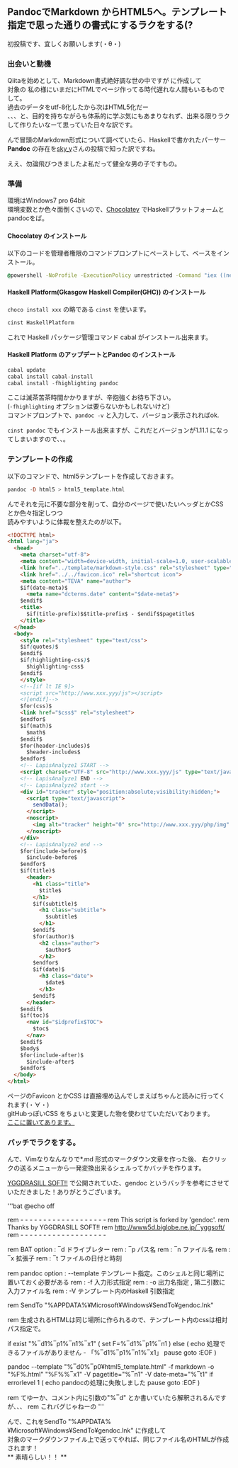 ## PandocでMarkdown からHTML5へ。テンプレート指定で思った通りの書式にするラクをする(?

初投稿です、宜しくお願いします(・θ・)

### 出会いと動機

Qiitaを始めとして、Markdown書式絶好調な世の中ですが   に作成して  
対象の
私の様にいまだにHTMLでページ作ってる時代遅れな人間もいるものでして。  
過去のデータをutf-8化したから次はHTML5化だー  
、、、と、目的を持ちながらも体系的に学ぶ気にもあまりなれず、出来る限りラクして作りたいなーて思っていた日々な訳です。

んで冒頭のMarkdown形式について調べていたら、Haskellで書かれたパーサー **Pandoc** の存在を[sky_y](http://qiita.com/sky_y/items/80bcd0f353ef5b8980ee)さんの投稿で知った訳ですね。  

ええ、勿論飛びつきましたよ私だって健全な男の子ですもの。

### 準備
環境はWindows7 pro 64bit  
環境変数とか色々面倒くさいので、[Chocolatey](https://chocolatey.org/) でHaskellプラットフォームとpandocをば。

#### Chocolatey のインストール
以下のコードを管理者権限のコマンドプロンプトにペーストして、ベースをインストール。
```bat
@powershell -NoProfile -ExecutionPolicy unrestricted -Command "iex ((new-object net.webclient).DownloadString('https://chocolatey.org/install.ps1'))" && SET PATH=%PATH%;%ALLUSERSPROFILE%\chocolatey\bin
```


#### Haskell Platform(Gkasgow Haskell Compiler(GHC)) のインストール
`choco install xxx` の略である `cinst` を使います。
```bat
cinst HaskellPlatform
```
これで Haskell パッケージ管理コマンド cabal がインストール出来ます。


#### Haskell Platform のアップデートとPandoc のインストール
```Haskell
cabal update
cabal install cabal-install
cabal install -fhighlighting pandoc
```

ここは滅茶苦茶時間かかりますが、辛抱強くお待ち下さい。  
(`-fhighlighting` オプションは要らないかもしれないけど)  
コマンドプロンプトで、`pandoc -v` と入力して、バージョン表示されればok.

`cinst pandoc` でもインストール出来ますが、これだとバージョンが1.11.1 になってしまいますので、、。

### テンプレートの作成

以下のコマンドで、html5テンプレートを作成しておきます。
```haskell
pandoc -D html5 > html5_template.html
```

んでそれを元に不要な部分を削って、自分のページで使いたいヘッダとかCSS とか色々指定しつつ  
読みやすいように体裁を整えたのが以下。

```html
<!DOCTYPE html>
<html lang="ja">
  <head>
    <meta charset="utf-8">
    <meta content="width=device-width, initial-scale=1.0, user-scalable=yes" name="viewport">
    <link href="../template/markdown-style.css" rel="stylesheet" type="text/css">
    <link href="../../favicon.ico" rel="shortcut icon">
    <meta content="TEVA" name="author">
    $if(date-meta)$
      <meta name="dcterms.date" content="$date-meta$">
    $endif$
    <title>
      $if(title-prefix)$$title-prefix$ - $endif$$pagetitle$
    </title>
  </head>
  <body>
    <style rel="stylesheet" type="text/css">
    $if(quotes)$
    $endif$
    $if(highlighting-css)$
      $highlighting-css$
    $endif$
    </style>
    <!--[if lt IE 9]>
    <script src="http://www.xxx.yyy/js"></script>
    <![endif]-->
    $for(css)$
    <link href="$css$" rel="stylesheet">
    $endfor$
    $if(math)$ 
      $math$
    $endif$
    $for(header-includes)$
      $header-includes$ 
    $endfor$ 
    <!-- LapisAnalyze1 START -->
    <script charset="UTF-8" src="http://www.xxx.yyy/js" type="text/javascript"></script>
    <!-- LapisAnalyze1 END -->
    <!-- LapisAnalyze2 start -->
    <div id="tracker" style="position:absolute;visibility:hidden;">
      <script type="text/javascript">
        sendData();
      </script>
      <noscript>
        <img alt="tracker" height="0" src="http://www.xxx.yyy/php/img" width="0" height="0">
      </noscript>
    </div>
    <!-- LapisAnalyze2 end -->
    $for(include-before)$ 
      $include-before$
    $endfor$
    $if(title)$
      <header>
        <h1 class="title">
          $title$
        </h1>
        $if(subtitle)$
          <h1 class="subtitle">
            $subtitle$
          </h1>
        $endif$
        $for(author)$
          <h2 class="author">
            $author$
          </h2>
        $endfor$
        $if(date)$
          <h3 class="date">
            $date$
          </h3>
        $endif$
      </header>
    $endif$
    $if(toc)$
      <nav id="$idprefix$TOC">
        $toc$
      </nav>
    $endif$
    $body$
    $for(include-after)$
      $include-after$
    $endfor$
  </body>
</html>
```

ページのFavicon とかCSS は直接埋め込んでしまえばちゃんと読みに行ってくれます(・∀・)  
gitHubっぽいCSS をちょいと変更した物を使わせていただいております。  
[ここに置いてあります。](http://www)

### バッチでラクをする。

んで、Vimなりなんなりで*.md 形式のマークダウン文章を作った後、
右クリックの送るメニューから一発変換出来るシェルってかバッチを作ります。  

[YGGDRASILL SOFT!!](http://www5d.biglobe.ne.jp/‾yggsoft/) で公開されていた、gendoc というバッチを参考にさせていただきました！ありがとうございます。

'''bat
@echo off

rem - - - - - - - - - - - - - - - - - - -
rem This script is forked by 'gendoc'.
rem Thanks by YGGDRASILL SOFT!!
rem http://www5d.biglobe.ne.jp/‾yggsoft/
rem - - - - - - - - - - - - - - - - - - -

rem BAT option    : ‾d          ドライブレター
rem               : ‾p          パス名
rem               : ‾n          ファイル名
rem               : ‾x          拡張子
rem               : ‾t          ファイルの日付と時刻

rem pandoc option : --template  テンプレート指定。このシェルと同じ場所に置いておく必要がある
rem               : -f          入力形式指定
rem               : -o          出力名指定 , 第二引数に入力ファイル名
rem               : -V          テンプレート内のHaskell 引数指定

rem SendTo "%APPDATA%¥Microsoft¥Windows¥SendTo¥gendoc.lnk"

rem 生成されるHTMLは同じ場所に作られるので、テンプレート内のcssは相対パス指定で。


if exist "%‾d1%‾p1%‾n1%‾x1" (
  set F=%‾d1%‾p1%‾n1
) else (
  echo 処理できるファイルがありません - 「%‾d1%‾p1%‾n1%‾x1」
  pause
  goto :EOF
)

pandoc --template "%‾d0%‾p0¥html5_template.html" -f markdown -o "%F%.html" "%F%%‾x1"  -V pagetitle="%‾n1" -V date-meta="%‾t1"
if errorlevel 1 (
  echo pandocの処理に失敗しました
  pause
  goto :EOF
)

rem てゆーか、コメント内に引数の"%‾d" とか書いていたら解釈されるんですが、、、
rem これバグじゃねーの
'''


んで、これをSendTo "%APPDATA%¥Microsoft¥Windows¥SendTo¥gendoc.lnk" に作成して  
対象のマークダウンファイル上で送ってやれば、同じファイル名のHTMLが作成されます！  
** 素晴らしい！！ **  

